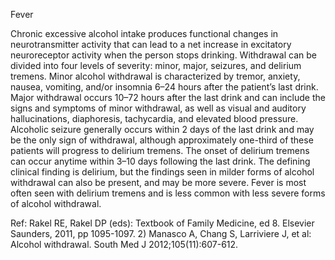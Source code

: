 Fever

Chronic excessive alcohol intake produces functional changes in neurotransmitter activity that can lead to a net increase in excitatory neuroreceptor activity when the person stops drinking. Withdrawal can be divided into four levels of severity: minor, major, seizures, and delirium tremens. Minor alcohol withdrawal is characterized by tremor, anxiety, nausea, vomiting, and/or insomnia 6–24 hours after the patient’s last drink. Major withdrawal occurs 10–72 hours after the last drink and can include the signs and symptoms of minor withdrawal, as well as visual and auditory hallucinations, diaphoresis, tachycardia, and elevated blood pressure. Alcoholic seizure generally occurs within 2 days of the last drink and may be the only sign of withdrawal, although approximately one-third of these patients will progress to delirium tremens. The onset of delirium tremens can occur anytime within 3–10 days following the last drink. The defining clinical finding is delirium, but the findings seen in milder forms of alcohol withdrawal can also be present, and may be more severe. Fever is most often seen with delirium tremens and is less common with less severe forms of alcohol withdrawal.

Ref:  Rakel RE, Rakel DP (eds): Textbook of Family Medicine, ed 8. Elsevier Saunders, 2011, pp 1095-1097. 2) Manasco A, Chang S, Larriviere J, et al: Alcohol withdrawal. South Med J 2012;105(11):607-612.